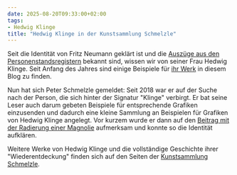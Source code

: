```yaml
---
date: 2025-08-20T09:33:00+02:00
tags:
- Hedwig Klinge
title: "Hedwig Klinge in der Kunstsammlung Schmelzle"
---
```


Seit die Identität von Fritz Neumann geklärt ist und die [Auszüge aus den Personenstandsregistern](https://ric-unknownartist.projektemacher.org/post/fritz-neumann-civil-register/) bekannt sind, wissen wir von seiner Frau Hedwig Klinge. Seit Anfang des Jahres sind einige Beispiele für [ihr Werk](https://ric-unknownartist.projektemacher.org/tags/hedwig-klinge/) in diesem Blog zu finden.

Nun hat sich Peter Schmelzle gemeldet: Seit 2018 war er auf der Suche nach der Person, die sich hinter der Signatur "Klinge" verbirgt. Er bat seine Leser auch darum gebeten Beispiele für entsprechende Grafiken einzusenden und dadurch eine kleine Sammlung an Beispielen für Grafiken von Hedwig Klinge angelegt. Vor kurzem wurde er dann auf den [Beitrag mit der Radierung einer Magnolie](https://ric-unknownartist.projektemacher.org/post/hedwig-klinge-magnolias/) aufmerksam und konnte so die Identität aufklären.

Weitere Werke von Hedwig Klinge und die vollständige Geschichte ihrer "Wiederentdeckung" finden sich auf den Seiten der [Kunstsammlung Schmelzle](https://kunstsammlung.peterschmelzle.de/klinge).
